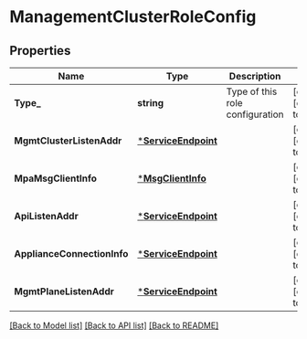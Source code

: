 # ManagementClusterRoleConfig

## Properties
Name | Type | Description | Notes
------------ | ------------- | ------------- | -------------
**Type_** | **string** | Type of this role configuration | [optional] [default to null]
**MgmtClusterListenAddr** | [***ServiceEndpoint**](ServiceEndpoint.md) |  | [optional] [default to null]
**MpaMsgClientInfo** | [***MsgClientInfo**](MsgClientInfo.md) |  | [optional] [default to null]
**ApiListenAddr** | [***ServiceEndpoint**](ServiceEndpoint.md) |  | [optional] [default to null]
**ApplianceConnectionInfo** | [***ServiceEndpoint**](ServiceEndpoint.md) |  | [optional] [default to null]
**MgmtPlaneListenAddr** | [***ServiceEndpoint**](ServiceEndpoint.md) |  | [optional] [default to null]

[[Back to Model list]](../README.md#documentation-for-models) [[Back to API list]](../README.md#documentation-for-api-endpoints) [[Back to README]](../README.md)

